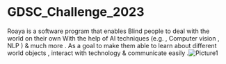 <h1> GDSC_Challenge_2023 </h1>

Roaya is a software program that enables Blind people to deal with the world on their own With the help of AI techniques (e.g. , Computer vision , NLP ) & much more .
As a goal to make them able to learn about different world objects , interact with technology & communicate easily .![Picture1](https://user-images.githubusercontent.com/99560022/229833089-aa339dc1-de9f-4d14-80e7-d3d3632db092.png)

